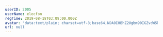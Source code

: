 ```yaml
---
userID: 2005
userName: elecfon
regTime: 2019-08-18T03:09:00.000Z
avatar: 'data:text/plain; charset=utf-8;base64,NDA0IHBhZ2Ugbm90IGZvdW5kCg=='
url: null
---
```



